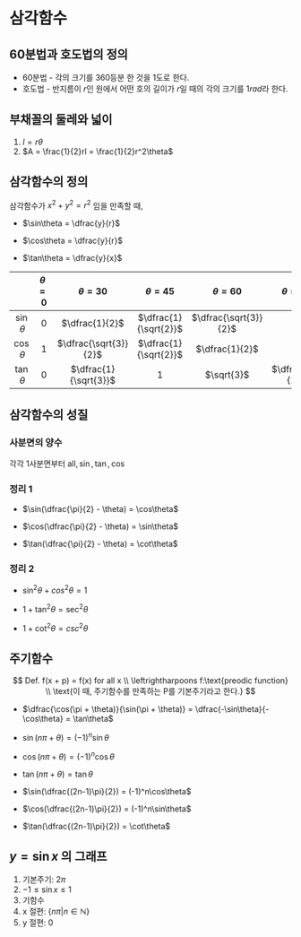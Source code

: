 # 삼각함수

## 60분법과 호도법의 정의

- 60분법 - 각의 크기를 360등분 한 것을 1도로 한다.
- 호도법 - 반지름이 $r$인 원에서 어떤 호의 길이가 $r$일 때의 각의 크기를 $1rad$라 한다.

## 부채꼴의 둘레와 넓이

1. $l = r\theta$
2. $A = \frac{1}{2}rl = \frac{1}{2}r^2\theta$


## 삼각함수의 정의

삼각함수가 $x^2 + y^2 = r^2$ 임을 만족할 때,

- $\sin\theta = \dfrac{y}{r}$


- $\cos\theta = \dfrac{y}{r}$


- $\tan\theta = \dfrac{y}{x}$

|              | $\theta = 0$ |     $\theta = 30$     |     $\theta = 45$     |     $\theta = 60$     |  $\theta = 90$   |
| :----------: | :----------: | :-------------------: | :-------------------: | :-------------------: | :--------------: |
| $\sin\theta$ |     $0$      |    $\dfrac{1}{2}$     | $\dfrac{1}{\sqrt{2}}$ | $\dfrac{\sqrt{3}}{2}$ |        1         |
| $\cos\theta$ |     $1$      | $\dfrac{\sqrt{3}}{2}$ | $\dfrac{1}{\sqrt{2}}$ |    $\dfrac{1}{2}$     |        0         |
| $\tan\theta$ |     $0$      | $\dfrac{1}{\sqrt{3}}$ |           1           |      $\sqrt{3}$       | $\dfrac{\pi}{2}$ |

## 삼각함수의 성질

### 사분면의 양수

각각 1사분면부터 $\text{all}, \sin, \tan, \cos$

### 정리 1

- 
  $\sin(\dfrac{\pi}{2} - \theta) = \cos\theta$

- $\cos(\dfrac{\pi}{2} - \theta) = \sin\theta$
- $\tan(\dfrac{\pi}{2} - \theta) = \cot\theta$


### 정리 2

- 
  $\sin^2\theta + cos^2\theta = 1$ 

- $1 + \tan^2\theta = \sec^2\theta$ 
- $1 + \cot^2\theta = csc^2\theta$


## 주기함수

$$
Def. f(x + p) = f(x) for all x \\
\leftrightharpoons f:\text{preodic function} \\
\text{이 때, 주기함수를 만족하는 P를 기본주기라고 한다.}
$$

- 
  $\dfrac{\cos(\pi + \theta)}{\sin(\pi + \theta)} = \dfrac{-\sin\theta}{-\cos\theta} = \tan\theta$ 

- $\sin(n\pi + \theta) = (-1)^n\sin\theta$ 
- $\cos(n\pi + \theta) = (-1)^n\cos\theta$ 
- $\tan(n\pi + \theta) = \tan\theta$ 
- $\sin(\dfrac{(2n-1)\pi}{2}) = (-1)^n\cos\theta$ 
- $\cos(\dfrac{(2n-1)\pi}{2}) = (-1)^n\sin\theta$
- $\tan(\dfrac{(2n-1)\pi}{2}) = \cot\theta$

## $y = \sin x$ 의 그래프

1. 기본주기: 2$\pi$
2. $-1 \le \sin x \le 1$
3. 기함수
4. x 절편: $\{n\pi | n \in \mathbb{N}\}$
5. y 절편: 0
